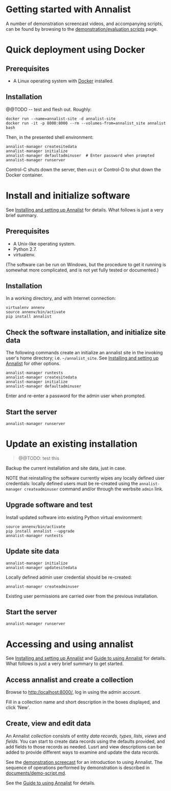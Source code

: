 # Getting started with Annalist

A number of demonstration screencast videos, and accompanying scripts, can be found by browsing to the [demonstration/evaluation scripts](./demo-script.md) page.


# Quick deployment using Docker

## Prerequisites

* A Linux operating system with [Docker](https://www.docker.com) installed.

## Installation

@@TODO -- test and flesh out.  Roughly:

    docker run --name=annalist-site -d annalist-site
    docker run -it -p 8000:8000 --rm --volumes-from=annalist_site annalist bash

Then, in the presented shell environment:

    annalist-manager createsitedata
    annalist-manager initialize
    annalist-manager defaultadminuser  # Enter password when prompted
    annalist-manager runserver

Control-C shuts down the server, then `exit` or Control-D to shut down the Docker container.


# Install and initialize software

See [Installing and setting up Annalist](installing-annalist.md) for details.  What follows is just a very brief summary.

## Prerequisites

* A Unix-like operating system.
* Python 2.7.
* virtualenv.

(The software can be run on Windows, but the procedure to get it running is somewhat more complicated, and is not yet fully tested or documented.)

## Installation

In a working directory, and with Internet connection:

    virtualenv annenv
    source annenv/bin/activate
    pip install annalist

## Check the software installation, and initialize site data

The following commands create an initialize an annalist site in the invoking user's home directory; i.e. `~/annalist_site`.  See [Installing and setting up Annalist](installing-annalist.md) for other options.

    annalist-manager runtests
    annalist-manager createsitedata
    annalist-manager initialize
    annalist-manager defaultadminuser

Enter and re-enter a password for the admin user when prompted.

## Start the server

    annalist-manager runserver


# Update an existing installation

> @@TODO: test this

Backup the current installation and site data, just in case.

NOTE that reinstalling the software currently wipes any locally defined user credentials:  locally defined users must be re-created using the `annalist-manager createadminuser` command and/or through the werbsite `admin` link.

## Upgrade software and test

Install updated software into existing Python virtual environment:

    source annenv/bin/activate
    pip install annalist --upgrade
    annalist-manager runtests

## Update site data

    annalist-manager initialize
    annalist-manager updatesitedata

Locally defined admin user credential should be re-created:

    annalist-manager createadminuser

Existing user permissions are carried over from the previous installation.

## Start the server

    annalist-manager runserver


# Accessing and using annalist

See [Installing and setting up Annalist](installing-annalist.md) and [Guide to using Annalist](using-annalist.md) for details.  What follows is just a very brief summary to get started.

## Access annalist and create a collection

Browse to [http:/localhost:8000/](http:/localhost:8000/), log in using the admin account.

Fill in a collection name and short description in the boxes displayed, and click 'New'.

## Create, view and edit data

An Annalist _collection_ consists of entity _data records_, _types_, _lists_, _views_ and _fields_.  You can start to create data records using the defaults provided, and add fields to those records as needed.  Lusrt and view descriptions can be added to provide different ways to examine and update the data records.

See the [demonstration screecast](http://annalist.net/media/annalist-demo-music-instrument-catalogue.mp4) for an introduction to using Annalist.  The sequence of operations performed by demonstration is described in [documents/demo-script.md](demo-script.md).

See the [Guide to using Annalist](using-annalist.md) for details.

